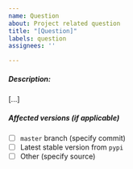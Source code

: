```yaml
---
name: Question
about: Project related question
title: "[Question]"
labels: question
assignees: ''

---
```


##### Description:
[...]

##### Affected versions (if applicable)
- [ ] `master` branch (specify commit)
- [ ] Latest stable version from `pypi`
- [ ] Other (specify source)

